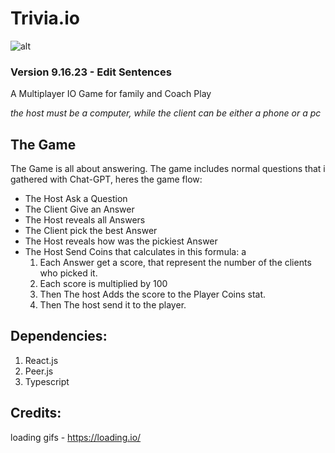 # Trivia.io
![alt](https://cdn.discordapp.com/attachments/1005211638191890532/1152556081986420857/header.png)
### Version 9.16.23 - Edit Sentences


A Multiplayer IO Game for family and Coach Play 

*the host must be a computer, while the client can be either a phone or a pc*
## The Game
The Game is all about answering. The game includes normal questions that i gathered with Chat-GPT, heres the game flow:
- The Host Ask a Question
- The Client Give an Answer
- The Host reveals all Answers
- The Client pick the best Answer
- The Host reveals how was the pickiest Answer
- The Host Send Coins that calculates in this formula:  a
  1. Each Answer get a score, that represent the number of the clients who picked it.
  2. Each score is multiplied by 100
  3. Then The host Adds the score to the Player Coins stat.
  4. Then The host send it to the player.

## Dependencies:
1. React.js
2. Peer.js
3. Typescript

## Credits:
loading gifs - https://loading.io/